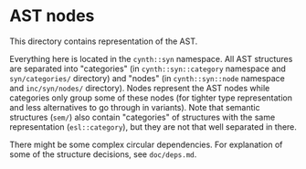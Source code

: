# AST nodes

This directory contains representation of the AST.

Everything here is located in the `cynth::syn` namespace. All AST structures are separated
into "categories" (in `cynth::syn::category` namespace and `syn/categories/` directory)
and "nodes" (in `cynth::syn::node` namespace and `inc/syn/nodes/` directory).
Nodes represent the AST nodes while categories only group some of these nodes
(for tighter type representation and less alternatives to go through in variants).
Note that semantic structures (`sem/`) also contain "categories" of structures
with the same representation (`esl::category`), but they are not that well separated in there.

There might be some complex circular dependencies. For explanation of some of the structure decisions, see `doc/deps.md`.
